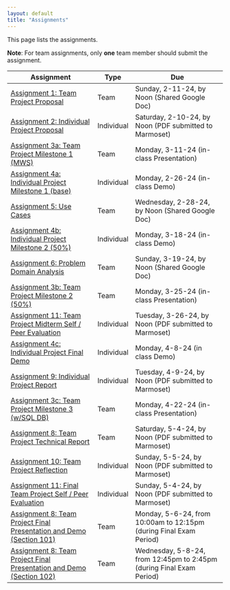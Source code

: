 ```yaml
---
layout: default
title: "Assignments"
---
```


This page lists the assignments.

**Note**: For team assignments, only **one** team member should submit the assignment.

Assignment | Type | Due
---------- | ---- | ---
[Assignment 1: Team Project Proposal](assign01.html) | Team | Sunday, 2-11-24, by Noon (Shared Google Doc)
[Assignment 2: Individual Project Proposal](assign02.html) | Individual | Saturday, 2-10-24, by Noon (PDF submitted to Marmoset)
[Assignment 3a: Team Project Milestone 1 (MWS)](assign03.html) | Team | Monday, 3-11-24 (in-class Presentation)
[Assignment 4a: Individual Project Milestone 1 (base)](assign04.html) | Individual | Monday, 2-26-24 (in-class Demo)
[Assignment 5: Use Cases](assign05.html) | Team | Wednesday, 2-28-24, by Noon (Shared Google Doc)
[Assignment 4b: Individual Project Milestone 2 (50%)](assign04.html) | Individual | Monday, 3-18-24 (in-class Demo)
[Assignment 6: Problem Domain Analysis](assign06.html) | Team | Sunday, 3-19-24, by Noon (Shared Google Doc)
[Assignment 3b: Team Project Milestone 2 (50%)](assign03.html) | Team | Monday, 3-25-24 (in-class Presentation)
[Assignment 11: Team Project Midterm Self / Peer Evaluation](assign11.html) | Individual | Tuesday, 3-26-24, by Noon (PDF submitted to Marmoset)
[Assignment 4c: Individual Project Final Demo](assign04.html) | Individual | Monday, 4-8-24 (in class Demo)
[Assignment 9: Individual Project Report](assign09.html) | Individual | Tuesday, 4-9-24, by Noon (PDF submitted to Marmoset)
[Assignment 3c: Team Project Milestone 3 (w/SQL DB)](assign03.html) | Team | Monday, 4-22-24 (in-class Presentation)
[Assignment 8: Team Project Technical Report](assign08.html) | Team | Saturday, 5-4-24, by Noon (PDF submitted to Marmoset)
[Assignment 10: Team Project Reflection](assign10.html) | Individual | Sunday, 5-5-24, by Noon (PDF submitted to Marmoset)
[Assignment 11: Final Team Project Self / Peer Evaluation](assign11.html) | Individual | Sunday, 5-4-24, by Noon (PDF submitted to Marmoset)
[Assignment 8: Team Project Final Presentation and Demo (Section 101)](assign08.html) | Team | Monday, 5-6-24, from 10:00am to 12:15pm (during Final Exam Period)
[Assignment 8: Team Project Final Presentation and Demo (Section 102)](assign08.html) | Team | Wednesday, 5-8-24, from 12:45pm to 2:45pm (during Final Exam Period)